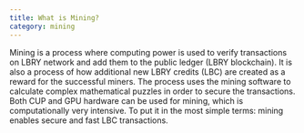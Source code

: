 ```yaml
---
title: What is Mining?
category: mining
---
```

Mining is a process where computing power is used to verify transactions on LBRY network and add them to the public ledger (LBRY blockchain).
It is also a process of how additional new LBRY credits (LBC) are created as a reward for the successful miners. 
The process uses the mining software to calculate complex mathematical puzzles in order to secure the transactions.  
Both CUP and GPU hardware can be used for mining, which is computationally very intensive. 
To put it in the most simple terms: mining enables secure and fast LBC transactions. 
